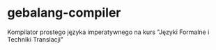 # gebalang-compiler
Kompilator prostego języka imperatywnego na kurs "Języki Formalne i Techniki Translacji"

